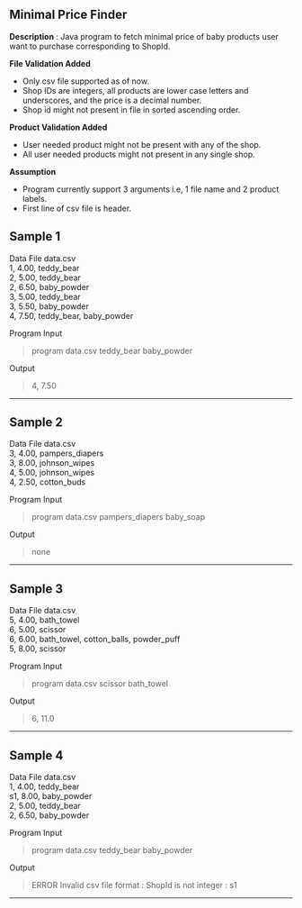 ## Minimal Price Finder

**Description** : Java program to fetch minimal price of baby products user want to purchase corresponding to ShopId.

**File Validation Added**
- Only csv file supported as of now.
- Shop IDs are integers, all products are lower case letters and underscores, and the price is a decimal number.
- Shop id might not present in file in sorted ascending order.

**Product Validation Added**
- User needed product might not be present with any of the shop.
- All user needed products might not present in any single shop.

**Assumption**
- Program currently support 3 arguments i.e, 1 file name and 2 product labels.
- First line of csv file is header.


Sample 1
----------------------------
Data File data.csv <br />
1, 4.00, teddy_bear <br />
2, 5.00, teddy_bear <br />
2, 6.50, baby_powder <br />
3, 5.00, teddy_bear <br />
3, 5.50, baby_powder <br />
4, 7.50, teddy_bear, baby_powder <br />

Program Input
> program data.csv teddy_bear baby_powder

Output
> 4, 7.50
---------------------------

Sample 2
----------------------------
Data File data.csv <br />
3, 4.00, pampers_diapers <br />
3, 8.00, johnson_wipes <br />
4, 5.00, johnson_wipes <br />
4, 2.50, cotton_buds <br />

Program Input
> program data.csv pampers_diapers baby_soap

Output
> none
---------------------------

Sample 3
----------------------------
Data File data.csv <br />
5, 4.00, bath_towel <br />
6, 5.00, scissor <br />
6, 6.00, bath_towel, cotton_balls, powder_puff <br />
5, 8.00, scissor <br />

Program Input
> program data.csv scissor bath_towel

Output
> 6, 11.0
---------------------------

Sample 4
----------------------------
Data File data.csv <br />
1, 4.00, teddy_bear <br />
s1, 8.00, baby_powder <br />
2, 5.00, teddy_bear <br />
2, 6.50, baby_powder <br />

Program Input
> program data.csv teddy_bear baby_powder

Output
> ERROR Invalid csv file format : ShopId is not integer : s1
---------------------------

